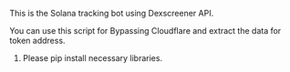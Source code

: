 This is the Solana tracking bot using Dexscreener API.

You can use this script for Bypassing Cloudflare and extract the data for token address.

1. Please pip install necessary libraries.

